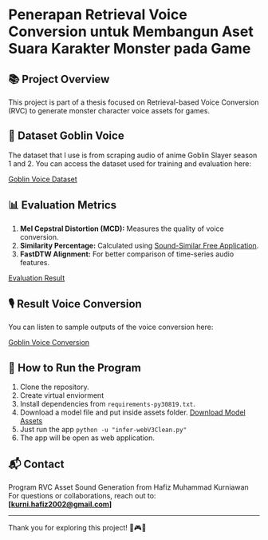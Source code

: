 # Penerapan Retrieval Voice Conversion untuk Membangun Aset Suara Karakter Monster pada Game

## 📚 **Project Overview**
This project is part of a thesis focused on Retrieval-based Voice Conversion (RVC) to generate monster character voice assets for games.

## 💾 **Dataset Goblin Voice**
The dataset that I use is from scraping audio of anime Goblin Slayer season 1 and 2.
You can access the dataset used for training and evaluation here:

[Goblin Voice Dataset](https://drive.google.com/file/d/1piIAGw8rPlO03f0ywvFIkJwYfYrT5Nln/view?usp=sharing)

## 📊 **Evaluation Metrics**
1. **Mel Cepstral Distortion (MCD):** Measures the quality of voice conversion.
2. **Similarity Percentage:** Calculated using [Sound-Similar Free Application](https://www.virtins.com/VT-Sound-Recognition.html).
3. **FastDTW Alignment:** For better comparison of time-series audio features.

[Evaluation Result](https://docs.google.com/spreadsheets/d/1xEwZtS5WlwOh7m7YUhbK7UmnRgZeuJvCZLxZHC6IKg4/edit?usp=sharing)

## 🎙 **Result Voice Conversion** 
You can listen to sample outputs of the voice conversion here:

[Goblin Voice Conversion](https://drive.google.com/drive/folders/1Y_J2XN6E8X2b0L_Cyd0Md5bK3nvVfNsB?usp=sharing)

## 🚀 **How to Run the Program**
1. Clone the repository.
2. Create virtual enviorment
3. Install dependencies from `requirements-py30819.txt`.
4. Download a model file and put inside assets folder. [Download Model Assets](https://drive.google.com/file/d/1pVKmRoe79pRHC_3qrr574XNogqctdRkv/view?usp=sharing)
5. Just run the app `python -u "infer-webV3Clean.py"`
6. The app will be open as web application.

## 📬 **Contact**
Program RVC Asset Sound Generation from Hafiz Muhammad Kurniawan
For questions or collaborations, reach out to: **[kurni.hafiz2002@gmail.com]**

---

Thank you for exploring this project! 🎵🎮🚀

